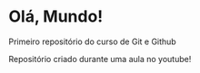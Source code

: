 # Olá, Mundo!
 Primeiro repositório do curso de Git e Github

Repositório criado durante uma aula no youtube!